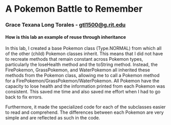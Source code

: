 # A Pokemon Battle to Remember
### Grace Texana Long Torales - gtl1500@g.rit.edu
#### How is this lab an example of reuse through inheritance
<p>In this lab, I created a base Pokemon class (Type.NORMAL) from which all of the other (child) Pokemon classes inherit. This means that I did not have to recreate methods that remain constant across Pokemon types, particularly the loseHealth method and the toString method. Instead, the FirePokemon, GrassPokemon, and WaterPokemon all inherited these methods from the Pokemon class, allowing me to call a Pokemon method for a FirePokemon/GrassPokemon/WaterPokemon. All Pokemon have the capacity to lose health and the information printed from each Pokemon was consistent. This saved me time and also saved me effort when I had to go back to fix errors.</p>
<p>Furthermore, it made the specialized code for each of the subclasses easier to read and comprehend. The differences between each Pokemon are very simple and are reflected as such in the code.</p>
